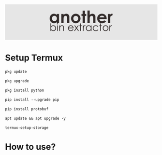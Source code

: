 ![other](https://github.com/Anothermi1/bin_extractor/raw/main/banner.png)

# Setup Termux
```pkg update```

```pkg upgrade```

```pkg install python```

```pip install --upgrade pip```

```pip install protobuf```

```apt update && apt upgrade -y```

```termux-setup-storage```

# How to use?
### <operation> <script> <file_name.bin>

### Example
python python_dumper payload.bin

and script will running
